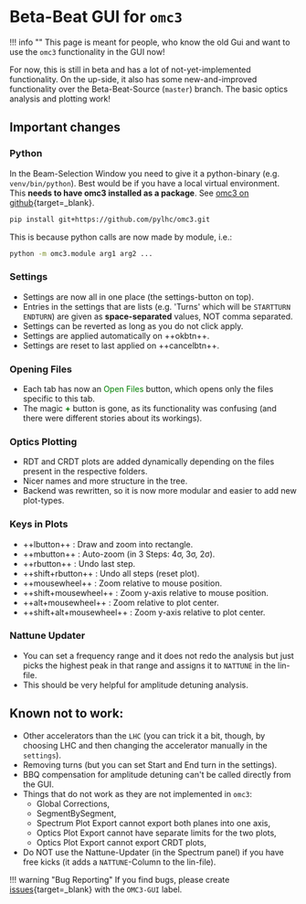 # Beta-Beat GUI for `omc3`

!!! info ""
    This page is meant for people, who know the old Gui and want to use the `omc3` functionality in the GUI now!

For now, this is still in beta and has a lot of not-yet-implemented functionality.
On the up-side, it also has some new-and-improved functionality over the Beta-Beat-Source (`master`) branch.
The basic optics analysis and plotting work!

## Important changes

### Python

In the Beam-Selection Window you need to give it a python-binary (e.g. `venv/bin/python`).
Best would be if you have a local virtual environment.
This **needs to have omc3 installed as a package**.
See [omc3 on github][omc3_github_getting_started]{target=_blank}.
```bash
pip install git+https://github.com/pylhc/omc3.git
```
This is because python calls are now made by module, i.e.:
```bash
python -m omc3.module arg1 arg2 ...
```

### Settings

* Settings are now all in one place (the settings-button on top).
* Entries in the settings that are lists (e.g. 'Turns' which will be `STARTTURN ENDTURN`) are given as **space-separated** values, NOT comma separated.
* Settings can be reverted as long as you do not click apply.
* Settings are applied automatically on ++okbtn++.
* Settings are reset to last applied on ++cancelbtn++.

### Opening Files

* Each tab has now an <span style="color:green;">Open Files</span> button, which opens only the files specific to this tab.
* The magic <span style="color:green">**+**</span> button is gone, as its functionality was confusing (and there were different stories about its workings).

### Optics Plotting

* RDT and CRDT plots are added dynamically depending on the files present in the respective folders.
* Nicer names and more structure in the tree.
* Backend was rewritten, so it is now more modular and easier to add new plot-types.

### Keys in Plots

* ++lbutton++ : Draw and zoom into rectangle.
* ++mbutton++ : Auto-zoom (in 3 Steps: 4&sigma;, 3&sigma;, 2&sigma;).
* ++rbutton++ : Undo last step.
* ++shift+rbutton++ : Undo all steps (reset plot).
* ++mousewheel++ : Zoom relative to mouse position.
* ++shift+mousewheel++ : Zoom y-axis relative to mouse position.
* ++alt+mousewheel++ : Zoom relative to plot center.
* ++shift+alt+mousewheel++ : Zoom y-axis relative to plot center.

### Nattune Updater

* You can set a frequency range and it does not redo the analysis but just picks the highest peak in that range and assigns it to `NATTUNE` in the lin-file.
* This should be very helpful for amplitude detuning analysis.

## Known not to work:

* Other accelerators than the `LHC` (you can trick it a bit, though, by choosing LHC and then changing the accelerator manually in the `settings`).
* Removing turns (but you can set Start and End turn in the settings).
* BBQ compensation for amplitude detuning can't be called directly from the GUI.
* Things that do not work as they are not implemented in `omc3`:
    - Global Corrections,
    - SegmentBySegment,
    - Spectrum Plot Export cannot export both planes into one axis,
    - Optics Plot Export cannot have separate limits for the two plots,
    - Optics Plot Export cannot export CRDT plots,
* Do NOT use the Nattune-Updater (in the Spectrum panel) if you have free kicks (it adds a `NATTUNE`-Column to the lin-file).

!!! warning "Bug Reporting"
    If you find bugs, please create [issues][betabeat_gui_gitlab_issues]{target=_blank} with the `OMC3-GUI` label.


[omc3_github_getting_started]: https://github.com/pylhc/omc3#getting-started
[betabeat_gui_gitlab_issues]: https://gitlab.cern.ch/acc-co/lhc/lhc-app-beta-beating/-/issues

